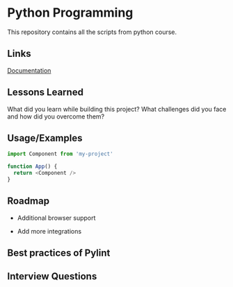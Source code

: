 
# Python Programming

This repository contains all the scripts from python course.
## Links

[Documentation](https://linktodocumentation)


## Lessons Learned

What did you learn while building this project? What challenges did you face and how did you overcome them?


## Usage/Examples

```javascript
import Component from 'my-project'

function App() {
  return <Component />
}
```


## Roadmap

- Additional browser support

- Add more integrations


## Best practices of Pylint
## Interview Questions
